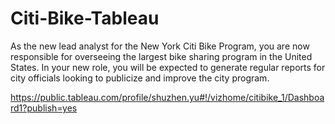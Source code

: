 # Citi-Bike-Tableau

As the new lead analyst for the New York Citi Bike Program, you are now responsible for overseeing the largest bike sharing program in the United States. In your new role, you will be expected to generate regular reports for city officials looking to publicize and improve the city program.

https://public.tableau.com/profile/shuzhen.yu#!/vizhome/citibike_1/Dashboard1?publish=yes



